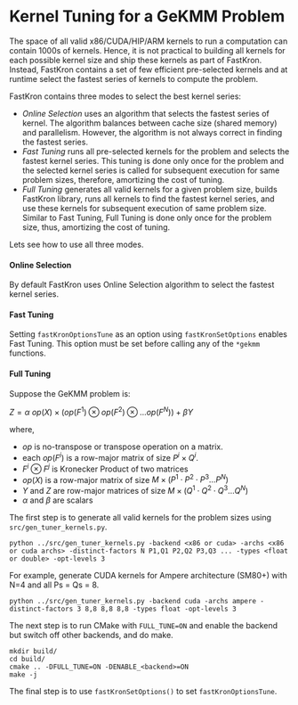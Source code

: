 # Kernel Tuning for a GeKMM Problem
 
The space of all valid x86/CUDA/HIP/ARM kernels to run a computation can contain 1000s of kernels.
Hence, it is not practical to building all kernels for each possible kernel size and ship these kernels as part of FastKron.
Instead, FastKron contains a set of few efficient pre-selected kernels and at runtime select the fastest series of kernels to compute the problem. 

FastKron contains three modes to select the best kernel series:
* *Online Selection* uses an algorithm that selects the fastest series of kernel. The algorithm balances between cache size (shared memory) and parallelism. However, the algorithm is not always correct in finding the fastest series.
* *Fast Tuning* runs all pre-selected kernels for the problem and selects the fastest kernel series. This tuning is done only once for the problem and the selected kernel series is called for subsequent execution for same problem sizes, therefore, amortizing the cost of tuning.
* *Full Tuning* generates all valid kernels for a given problem size, builds FastKron library, runs all kernels to find the fastest kernel series, and use these kernels for subsequent execution of same problem size. Similar to Fast Tuning, Full Tuning is done only once for the problem size, thus, amortizing the cost of tuning.

Lets see how to use all three modes.

#### Online Selection

By default FastKron uses Online Selection algorithm to select the fastest kernel series.

#### Fast Tuning

Setting `fastKronOptionsTune` as an option using `fastKronSetOptions` enables Fast Tuning.
This option must be set before calling any of the `*gekmm` functions.

#### Full Tuning

Suppose the GeKMM problem is:

$Z = \alpha ~ op(X) \times \left (op(F^1) \otimes op(F^2) \otimes \dots op(F^N) \right) + \beta Y$

where,
* $op$ is no-transpose or transpose operation on a matrix.
* each $op(F^i)$ is a row-major matrix of size $P^i \times Q^i$.
* $F^i \otimes F^j$ is Kronecker Product of two matrices
* $op(X)$ is a row-major matrix of size $M \times \left(P^1 \cdot P^2 \cdot P^3 \dots P^N \right)$
* $Y$ and $Z$ are row-major matrices of size $M \times \left(Q^1 \cdot Q^2 \cdot Q^3 \dots Q^N \right)$
* $\alpha$ and $\beta$ are scalars

The first step is to generate all valid kernels for the problem sizes using `src/gen_tuner_kernels.py`.

```
python ../src/gen_tuner_kernels.py -backend <x86 or cuda> -archs <x86 or cuda archs> -distinct-factors N P1,Q1 P2,Q2 P3,Q3 ... -types <float or double> -opt-levels 3
```

For example, generate CUDA kernels for Ampere architecture (SM80+) with N=4 and all Ps = Qs = 8.

```
python ../src/gen_tuner_kernels.py -backend cuda -archs ampere -distinct-factors 3 8,8 8,8 8,8 -types float -opt-levels 3 
```

The next step is to run CMake with `FULL_TUNE=ON` and enable the backend but switch off other backends, and do make.

```
mkdir build/
cd build/
cmake .. -DFULL_TUNE=ON -DENABLE_<backend>=ON
make -j
```

The final step is to use `fastKronSetOptions()` to set `fastKronOptionsTune`.